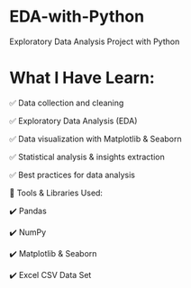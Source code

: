 # EDA-with-Python
Exploratory Data Analysis  Project with Python 

#  What I Have  Learn:

✅ Data collection and cleaning

✅ Exploratory Data Analysis (EDA)

✅ Data visualization with Matplotlib & Seaborn

✅ Statistical analysis & insights extraction

✅ Best practices for data analysis

📌 Tools & Libraries Used:

✔️ Pandas

✔️ NumPy

✔️ Matplotlib & Seaborn

✔️ Excel CSV Data Set
